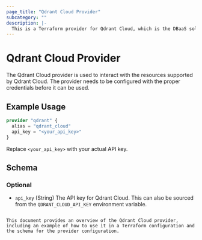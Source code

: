 ```yaml
---
page_title: "Qdrant Cloud Provider"
subcategory: ""
description: |-
  This is a Terraform provider for Qdrant Cloud, which is the DBaaS solution for Qdrant databases. This provider allows you to manage your Qdrant Cloud resources using Terraform.
---
```


# Qdrant Cloud Provider

The Qdrant Cloud provider is used to interact with the resources supported by Qdrant Cloud. The provider needs to be configured with the proper credentials before it can be used.

## Example Usage

```terraform
provider "qdrant" {
  alias = "qdrant_cloud"
  api_key = "<your_api_key>"
}
```

Replace `<your_api_key>` with your actual API key.

<!-- schema generated by tfplugindocs -->
## Schema

### Optional

- `api_key` (String) The API key for Qdrant Cloud. This can also be sourced from the `QDRANT_CLOUD_API_KEY` environment variable.

```

This document provides an overview of the Qdrant Cloud provider, including an example of how to use it in a Terraform configuration and the schema for the provider configuration.